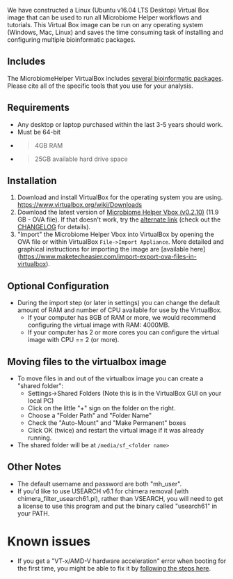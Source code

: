 We have constructed a Linux (Ubuntu v16.04 LTS Desktop) Virtual Box image that can be used to run all Microbiome Helper workflows and tutorials. This Virtual Box image can be run on any operating system (Windows, Mac, Linux) and saves the time consuming task of installing and configuring multiple bioinformatic packages. 

## Includes
The MicrobiomeHelper VirtualBox includes [several bioinformatic packages](https://github.com/mlangill/microbiome_helper/wiki/Requirements). Please cite all of the specific tools that you use for your analysis. 

## Requirements
* Any desktop or laptop purchased within the last 3-5 years should work.
* Must be 64-bit
* >4GB RAM
* >25GB available hard drive space

## Installation
1. Download and install VirtualBox for the operating system you are using. https://www.virtualbox.org/wiki/Downloads
2. Download the latest version of [Microbiome Helper Vbox (v0.2.10)](https://www.dropbox.com/s/eq5ewz99lasa2f9/MicrobiomeHelper_v0.2.10.ova?dl=1) (11.9 GB - OVA file). If that doesn't work, try the [alternate link](http://kronos.pharmacology.dal.ca/public_files/Microbiome_Helper_Vbox/MicrobiomeHelper_v0.2.10.ova) (check out the [CHANGELOG](http://kronos.pharmacology.dal.ca/public_files/Microbiome_Helper_Vbox/CHANGELOG) for details).
3. "Import" the Microbiome Helper Vbox into VirtualBox by opening the OVA file or within VirtualBox `File->Import Appliance`. More detailed and graphical instructions for importing the image are [available here] (https://www.maketecheasier.com/import-export-ova-files-in-virtualbox).

## Optional Configuration
* During the import step (or later in settings) you can change the default amount of RAM and number of CPU available for use by the VirtualBox.
    * If your computer has 8GB of RAM or more, we would recommend configuring the virtual image with RAM: 4000MB. 
    * If your computer has 2 or more cores you can configure the virtual image with  CPU == 2 (or more).

## Moving files to the virtualbox image
* To move files in and out of the virtualbox image you can create a "shared folder":
    * Settings->Shared Folders (Note this is in the VirtualBox GUI on your local PC) 
    * Click on the little "+" sign on the folder on the right.
    * Choose a "Folder Path" and "Folder Name"
    * Check the "Auto-Mount" and "Make Permanent" boxes
    * Click OK (twice) and restart the virtual image if it was already running. 
* The shared folder will be at `/media/sf_<folder name>`

## Other Notes
* The default username and password are both "mh_user".
* If you'd like to use USEARCH v6.1 for chimera removal (with chimera_filter_usearch61.pl), rather than VSEARCH, you will need to get a license to use this program and put the binary called "usearch61" in your PATH. 

# Known issues
* If you get a "VT-x/AMD-V hardware acceleration" error when booting for the first time, you might be able to fix it by [following the steps here](http://www.itworld.com/article/2981515/virtualization/virtualbox-diagnose-and-fix-vt-xamd-v-hardware-acceleration-errors.html).